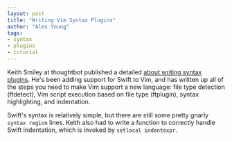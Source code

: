 ```yaml
---
layout: post
title: "Writing Vim Syntax Plugins"
author: "Alex Young"
tags:
- syntax
- plugins
- tutorial
---
```


Keith Smiley at thoughtbot published a detailed [about writing syntax plugins](http://robots.thoughtbot.com/writing-vim-syntax-plugins).  He's been adding support for Swift to Vim, and has written up all of the steps you need to make Vim support a new language: file type detection (ftdetect), Vim script execution based on file type (ftplugin), syntax highlighting, and indentation.

Swift's syntax is relatively simple, but there are still some pretty gnarly `syntax region` lines.  Keith also had to write a function to correctly handle Swift indentation, which is invoked by `setlocal indentexpr`.

